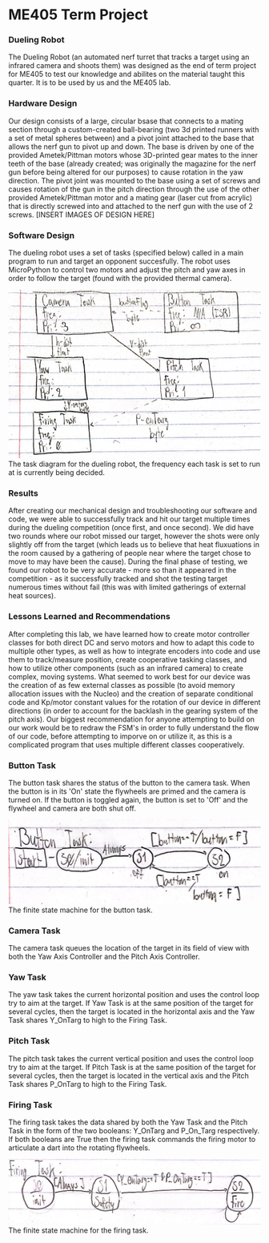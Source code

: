 # ME405 Term Project

### Dueling Robot
The Dueling Robot (an automated nerf turret that tracks a target using an infrared 
camera and shoots them) was designed as the end of term project for ME405 to test 
our knowledge and abilites on the material taught this quarter. It is to be used 
by us and the ME405 lab.

### Hardware Design
Our design consists of a large, circular bsase that connects to a mating section 
through a custom-created ball-bearing (two 3d printed runners with a set of metal 
spheres between) and a pivot joint attached to the base that allows the nerf gun to 
pivot up and down. The base is driven by one of the provided Ametek/Pittman
motors whose 3D-printed gear mates to the inner teeth of the base (already created;
was originally the magazine for the nerf gun before being altered for our purposes)
to cause rotation in the yaw direction. The pivot joint was mounted to the base using
a set of screws and causes rotation of the gun in the pitch direction through the
use of the other provided Ametek/Pittman motor and a mating gear (laser cut from 
acrylic) that is directly screwed into and attached to the nerf gun with the use 
of 2 screws.
[INSERT IMAGES OF DESIGN HERE]

### Software Design
The dueling robot uses a set of tasks (specified below) called in a main program 
to run and target an opponent succesfully. The robot uses MicroPython to control
two motors and adjust the pitch and yaw axes in order to follow the target (found
with the provided thermal camera).

![My Image](docs/Task_Diagram.jpg) <br>
The task diagram for the dueling robot, the frequency each task is set to run 
at is currently being decided.

### Results
After creating our mechanical design and troubleshooting our software and code, we
were able to successfully track and hit our target multiple times during the dueling
competition (once first, and once second). We did have two rounds where our robot 
missed our target, however the shots were only slightly off from the target (which 
leads us to believe that heat fluxuations in the room caused by a gathering of people
near where the target chose to move to may have been the cause). During the final 
phase of testing, we found our robot to be very accurate - more so than it appeared
in the competition - as it successfully tracked and shot the testing target numerous
times without fail (this was with limited gatherings of external heat sources).

### Lessons Learned and Recommendations
After completing this lab, we have learned how to create motor controller classes
for both direct DC and servo motors and how to adapt this code to multiple other 
types, as well as how to integrate encoders into code and use them to track/measure
position, create cooperative tasking classes, and how to utilize other components 
(such as an infrared camera) to create complex, moving systems. What seemed to work 
best for our device was the creation of as few external classes as possible (to avoid 
memory allocation issues with the Nucleo) and the creation of separate conditional 
code and Kp/motor constant values for the rotation of our device in different directions
(in order to account for the backlash in the gearing system of the pitch axis).
Our biggest recommendation for anyone attempting to build on our work would be to 
redraw the FSM's in order to fully understand the flow of our code, before attempting
to imporve on or utilize it, as this is a complicated program that uses multiple 
different classes cooperatively.

### Button Task
The button task shares the status of the button to the camera task. When the
button is in its 'On' state the flywheels are primed and the camera is turned
on. If the button is toggled again, the button is set to 'Off' and the 
flywheel and camera are both shut off.

![My Image](docs/Button_FSM.jpg) <br>
The finite state machine for the button task.

### Camera Task
The camera task queues the location of the target in its field of view with
both the Yaw Axis Controller and the Pitch Axis Controller.

### Yaw Task
The yaw task takes the current horizontal position and uses the control loop
try to aim at the target. If Yaw Task is at the same position of the target
for several cycles, then the target is located in the horizontal axis and the
Yaw Task shares Y_OnTarg to high to the Firing Task.

### Pitch Task
The pitch task takes the current vertical position and uses the control loop
try to aim at the target. If Pitch Task is at the same position of the target
for several cycles, then the target is located in the vertical axis and the
Pitch Task shares P_OnTarg to high to the Firing Task.

### Firing Task
The firing task takes the data shared by both the Yaw Task and the Pitch Task
in the form of the two booleans: Y_OnTarg and P_On_Targ respectively. If 
both booleans are True then the firing task commands the firing motor to 
articulate a dart into the rotating flywheels. 

![My Image](docs/Firing_FSM.jpg) <br>
The finite state machine for the firing task.
